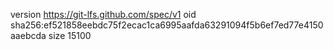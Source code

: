 version https://git-lfs.github.com/spec/v1
oid sha256:ef521858eebdc75f2ecac1ca6995aafda63291094f5b6ef7ed77e4150aaebcda
size 15100
